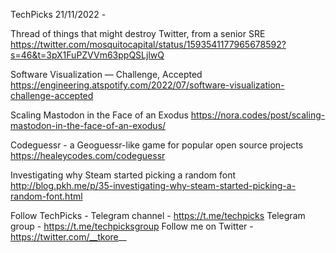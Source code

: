 TechPicks 21/11/2022 -

Thread of things that might destroy Twitter, from a senior SRE
https://twitter.com/mosquitocapital/status/1593541177965678592?s=46&t=3pX1FuPZVVm63ppQSLjlwQ

Software Visualization — Challenge, Accepted
https://engineering.atspotify.com/2022/07/software-visualization-challenge-accepted

Scaling Mastodon in the Face of an Exodus
https://nora.codes/post/scaling-mastodon-in-the-face-of-an-exodus/

Codeguessr - a Geoguessr-like game for popular open source projects
https://healeycodes.com/codeguessr

Investigating why Steam started picking a random font
http://blog.pkh.me/p/35-investigating-why-steam-started-picking-a-random-font.html

Follow TechPicks -
Telegram channel - https://t.me/techpicks
Telegram group - https://t.me/techpicksgroup
Follow me on Twitter - https://twitter.com/__tkore__